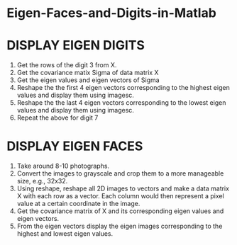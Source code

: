 # Eigen-Faces-and-Digits-in-Matlab

# DISPLAY EIGEN DIGITS

1. Get the rows of the digit 3 from X. 
2. Get the covariance matix Sigma of data matrix X
3. Get the eigen values and eigen vectors of Sigma
4. Reshape the the first 4 eigen vectors corresponding to the highest eigen values and display them using imagesc.
5. Reshape the the last 4 eigen vectors corresponding to the lowest eigen values and display them using imagesc.
6. Repeat the above for digit 7

# DISPLAY EIGEN FACES

1. Take around 8-10 photographs.
2. Convert the images to grayscale and crop them to a more manageable size, e.g., 32x32.
3. Using reshape, reshape all 2D images to vectors and make a data matrix X with each row as a vector.  Each column would then represent a pixel value at a certain coordinate in the image.
4. Get the covariance matrix of X and its corresponding eigen values and eigen vectors.
5. From the eigen vectors display the eigen images corresponding to the highest and lowest eigen values. 
